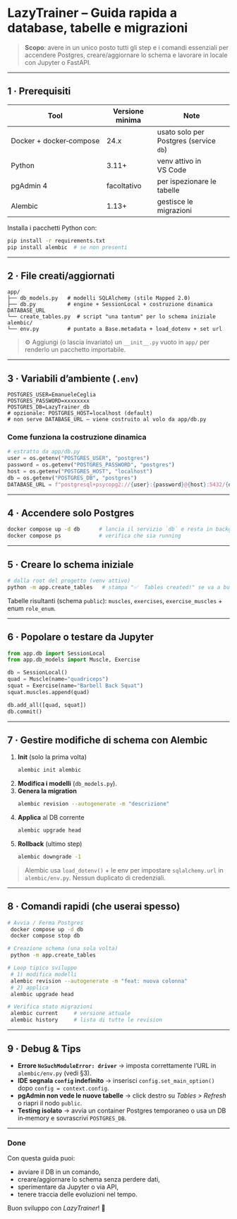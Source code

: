 # LazyTrainer – Guida rapida a database, tabelle e migrazioni

> **Scopo**: avere in un unico posto tutti gli step e i comandi essenziali per accendere Postgres, creare/aggiornare lo schema e lavorare in locale con Jupyter o FastAPI.

---

## 1 · Prerequisiti

| Tool | Versione minima | Note |
|------|-----------------|------|
| Docker + docker‑compose | 24.x | usato solo per Postgres (service `db`) |
| Python | 3.11+ | venv attivo in VS Code |
| pgAdmin 4 | facoltativo | per ispezionare le tabelle |
| Alembic | 1.13+ | gestisce le migrazioni |

Installa i pacchetti Python con:
```bash
pip install -r requirements.txt
pip install alembic  # se non presenti
```

---

## 2 · File creati/aggiornati

```
app/
├── db_models.py   # modelli SQLAlchemy (stile Mapped 2.0)
├── db.py          # engine + SessionLocal + costruzione dinamica DATABASE_URL
└── create_tables.py  # script "una tantum" per lo schema iniziale
alembic/
└── env.py         # puntato a Base.metadata + load_dotenv + set url
```

> ⚙️ Aggiungi (o lascia invariato) un `__init__.py` vuoto in `app/` per renderlo un pacchetto importabile.

---

## 3 · Variabili d’ambiente (`.env`)

```env
POSTGRES_USER=EmanueleCeglia
POSTGRES_PASSWORD=xxxxxxxx
POSTGRES_DB=LazyTrainer_db
# opzionale: POSTGRES_HOST=localhost (default)
# non serve DATABASE_URL – viene costruito al volo da app/db.py
```

### Come funziona la costruzione dinamica
```python
# estratto da app/db.py
user = os.getenv("POSTGRES_USER", "postgres")
password = os.getenv("POSTGRES_PASSWORD", "postgres")
host = os.getenv("POSTGRES_HOST", "localhost")
db = os.getenv("POSTGRES_DB", "postgres")
DATABASE_URL = f"postgresql+psycopg2://{user}:{password}@{host}:5432/{db}"
```

---

## 4 · Accendere solo Postgres

```bash
docker compose up -d db      # lancia il servizio `db` e resta in background
docker compose ps            # verifica che sia running
```

---

## 5 · Creare lo schema iniziale

```bash
# dalla root del progetto (venv attivo)
python -m app.create_tables   # stampa "✅  Tables created!" se va a buon fine
```

Tabelle risultanti (schema `public`): `muscles`, `exercises`, `exercise_muscles` + enum `role_enum`.

---

## 6 · Popolare o testare da Jupyter

```python
from app.db import SessionLocal
from app.db_models import Muscle, Exercise

db = SessionLocal()
quad = Muscle(name="quadriceps")
squat = Exercise(name="Barbell Back Squat")
squat.muscles.append(quad)

db.add_all([quad, squat])
db.commit()
```

---

## 7 · Gestire modifiche di schema con Alembic

1. **Init** (solo la prima volta)
   ```bash
   alembic init alembic
   ```
2. **Modifica i modelli** (`db_models.py`).
3. **Genera la migration**
   ```bash
   alembic revision --autogenerate -m "descrizione"
   ```
4. **Applica** al DB corrente
   ```bash
   alembic upgrade head
   ```
5. **Rollback** (ultimo step)
   ```bash
   alembic downgrade -1
   ```

> Alembic usa `load_dotenv()` + le env per impostare `sqlalchemy.url` in `alembic/env.py`. Nessun duplicato di credenziali.

---

## 8 · Comandi rapidi (che userai spesso)

```bash
# Avvia / Ferma Postgres
 docker compose up -d db
 docker compose stop db

# Creazione schema (una sola volta)
 python -m app.create_tables

# Loop tipico sviluppo
 # 1) modifica modelli
 alembic revision --autogenerate -m "feat: nuova colonna"
 # 2) applica
 alembic upgrade head

# Verifica stato migrazioni
 alembic current     # versione attuale
 alembic history     # lista di tutte le revision
```

---

## 9 · Debug & Tips

* **Errore `NoSuchModuleError: driver`** → imposta correttamente l’URL in `alembic/env.py` (vedi §3).
* **IDE segnala `config` indefinito** → inserisci `config.set_main_option()` dopo `config = context.config`.
* **pgAdmin non vede le nuove tabelle** → click destro su *Tables > Refresh* o riapri il nodo `public`.
* **Testing isolato** → avvia un container Postgres temporaneo o usa un DB in‑memory e sovrascrivi `POSTGRES_DB`.

---

### Done

Con questa guida puoi:
- avviare il DB in un comando,
- creare/aggiornare lo schema senza perdere dati,
- sperimentare da Jupyter o via API,
- tenere traccia delle evoluzioni nel tempo.

Buon sviluppo con *LazyTrainer*! 🚀
